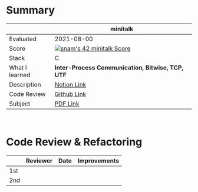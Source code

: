 # Summary

|     | minitalk | 
| --- | --------- |
| Evaluated | 2021-08-00 |
| Score | [![snam's 42 minitalk Score](https://badge42.herokuapp.com/api/project/snam/minitalk)](https://github.com/JaeSeoKim/badge42) |
| Stack | C |
| What I learned | **Inter-Process Communication, Bitwise, TCP, UTF** |
| Description | [Notion Link](https://www.notion.so/minitalk-a-small-data-exchange-program-using-UNIX-signals-6ba0ba077f634e2baee52f0c2ac689f7) |
| Code Review | [Github Link]() |
| Subject | [PDF Link](https://github.com/soyeon-nam/42_cursus/blob/main/02%20minitalk/en.subject.pdf) |

<br/>

# Code Review & Refactoring

|     | Reviewer | Date | Improvements |
| ----| --------| ---- | ----------- |
| 1st |  |  |  |
| 2nd |  |  |  |

<br/>
